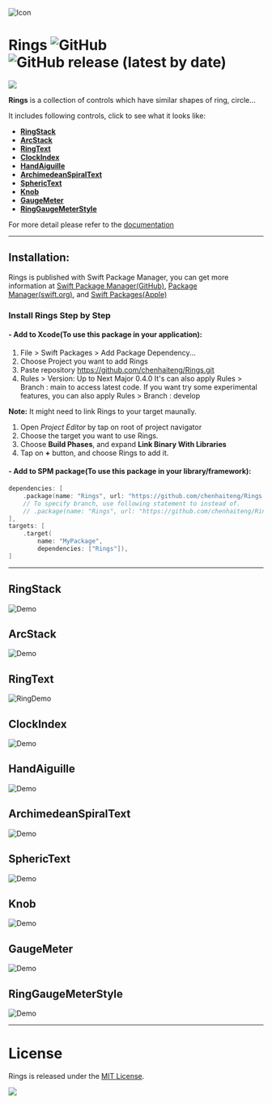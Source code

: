 ![Icon](Sources/Rings/Documentation.docc/Resources/RingsIcon.png)

# Rings ![GitHub](https://img.shields.io/github/license/chenhaiteng/Rings?style=plastic) ![GitHub release (latest by date)](https://img.shields.io/github/v/release/chenhaiteng/Rings) 

<a href="https://www.buymeacoffee.com/chenhaiteng"><img src="https://img.buymeacoffee.com/button-api/?text=Buy me a coffee&emoji=☕&slug=chenhaiteng&button_colour=FFDD00&font_colour=000000&font_family=Bree&outline_colour=000000&coffee_colour=ffffff" /></a>

**Rings** is a collection of controls which have similar shapes of ring, circle...

It includes following controls, click to see what it looks like:

* **[RingStack](#ringstack)**
* **[ArcStack](#arcstack)**
* **[RingText](#ringtext)**
* **[ClockIndex](#clockindex)**
* **[HandAiguille](#handaiguille)**
* **[ArchimedeanSpiralText](#archimedeanspiraltext)**
* **[SphericText](#spherictext)**
* **[Knob](#knob)**
* **[GaugeMeter](#gaugemeter)**
* **[RingGaugeMeterStyle](#ringgaugemeterstyle)**

For more detail please refer to the [documentation](https://chenhaiteng.github.io/Docs/Rings/documentation/rings/) 

---
## Installation:
Rings is published with Swift Package Manager, you can get more information at [Swift Package Manager(GitHub)](https://github.com/apple/swift-package-manager), [Package Manager(swift.org)](https://swift.org/package-manager/), and [Swift Packages(Apple)](https://developer.apple.com/documentation/swift_packages)

### Install Rings Step by Step
#### - Add to Xcode(To use this package in your application):

1. File > Swift Packages > Add Package Dependency...
2. Choose Project you want to add Rings
3. Paste repository https://github.com/chenhaiteng/Rings.git
4. Rules > Version: Up to Next Major 0.4.0
It's can also apply Rules > Branch : main to access latest code.
If you want try some experimental features, you can also apply Rules > Branch : develop

**Note:** It might need to link Rings to your target maunally.
1. Open *Project Editor* by tap on root of project navigator
2. Choose the target you want to use Rings.
3. Choose **Build Phases**, and expand **Link Binary With Libraries**
4. Tap on **+** button, and choose Rings to add it.

#### - Add to SPM package(To use this package in your library/framework):
```swift
dependencies: [
    .package(name: "Rings", url: "https://github.com/chenhaiteng/Rings.git", from: "0.4.0")
    // To specify branch, use following statement to instead of.
    // .package(name: "Rings", url: "https://github.com/chenhaiteng/Rings.git", .branch("branch_name"))
],
targets: [
    .target(
        name: "MyPackage",
        dependencies: ["Rings"]),
]
```
---

## RingStack
![Demo](Sources/Rings/Documentation.docc/Resources/RingStack.gif)

## ArcStack
![Demo](Sources/Rings/Documentation.docc/Resources/ArcStack.gif)

## RingText
![RingDemo](Sources/Rings/Documentation.docc/Resources/RingTextDemo.gif)

## ClockIndex
![Demo](Sources/Rings/Documentation.docc/Resources/ClockIndex.gif)

## HandAiguille
![Demo](Sources/Rings/Documentation.docc/Resources/HandAiguille.gif)

## ArchimedeanSpiralText
![Demo](Sources/Rings/Documentation.docc/Resources/ArchimedeanSpiralText.gif)

## SphericText
![Demo](Sources/Rings/Documentation.docc/Resources/SphericText.gif)

## Knob
![Demo](Sources/Rings/Documentation.docc/Resources/Knob.gif)

## GaugeMeter
![Demo](Sources/Rings/Documentation.docc/Resources/GaugeMeterDemo.gif)

## RingGaugeMeterStyle
![Demo](Sources/Rings/Documentation.docc/Resources/RingGaugeMeterStyle.png)

---
# License
Rings is released under the [MIT License](LICENSE).

<a href="https://www.buymeacoffee.com/chenhaiteng"><img src="https://img.buymeacoffee.com/button-api/?text=Buy me a coffee&emoji=☕&slug=chenhaiteng&button_colour=FFDD00&font_colour=000000&font_family=Cookie&outline_colour=000000&coffee_colour=ffffff" /></a>

